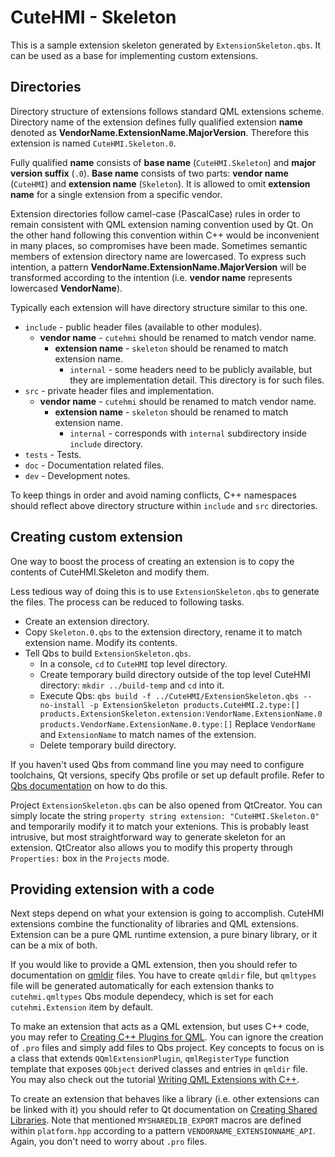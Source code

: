 # CuteHMI - Skeleton

This is a sample extension skeleton generated by `ExtensionSkeleton.qbs`. It can be used as a base for implementing custom
extensions.

## Directories

Directory structure of extensions follows standard QML extensions scheme. Directory name of the extension defines fully qualified
extension __name__ denoted as __VendorName.ExtensionName.MajorVersion__. Therefore this extension is named `CuteHMI.Skeleton.0`.

Fully qualified __name__ consists of __base name__ (`CuteHMI.Skeleton`) and __major version suffix__ (`.0`). __Base name__ consists
of two parts: __vendor name__ (`CuteHMI`) and __extension name__ (`Skeleton`). It is allowed to omit __extension name__ for a single
extension from a specific vendor.

Extension directories follow camel-case (PascalCase) rules in order to remain consistent with QML extension naming convention used
by Qt. On the other hand following this convention within C++ would be inconvenient in many places, so compromises have been made.
Sometimes semantic members of extension directory name are lowercased. To express such intention, a pattern
__VendorName.ExtensionName.MajorVersion__ will be transformed according to the intention (i.e. __vendor name__ represents lowercased
__VendorName__).

Typically each extension will have directory structure similar to this one.

- `include` - public header files (available to other modules).
    - __vendor name__ - `cutehmi` should be renamed to match vendor name.
        - __extension name__ - `skeleton` should be renamed to match extension name.
            - `internal` - some headers need to be publicly available, but they are implementation detail. This directory is for
            such files.
- `src` - private header files and implementation.
    - __vendor name__ - `cutehmi` should be renamed to match vendor name.
        - __extension name__ - `skeleton` should be renamed to match extension name.
            - `internal` - corresponds with `internal` subdirectory inside `include` directory.
- `tests` - Tests.
- `doc` - Documentation related files.
- `dev` - Development notes.

To keep things in order and avoid naming conflicts, C++ namespaces should reflect above directory structure within `include` and
`src` directories.

## Creating custom extension

One way to boost the process of creating an extension is to copy the contents of CuteHMI.Skeleton and modify them.

Less tedious way of doing this is to use `ExtensionSkeleton.qbs` to generate the files. The process can be reduced to following
tasks.
- Create an extension directory.
- Copy `Skeleton.0.qbs` to the extension directory, rename it to match extension name. Modify its contents.
- Tell Qbs to build `ExtensionSkeleton.qbs`.
    - In a console, `cd` to `CuteHMI` top level directory.
    - Create temporary build directory outside of the top level CuteHMI directory: `mkdir ../build-temp` and `cd` into it.
    - Execute Qbs: `qbs build -f ../CuteHMI/ExtensionSkeleton.qbs --no-install -p ExtensionSkeleton products.CuteHMI.2.type:[] products.ExtensionSkeleton.extension:VendorName.ExtensionName.0  products.VendorName.ExtensionName.0.type:[]`
    Replace `VendorName` and `ExtensionName` to match names of the extension.
    - Delete temporary build directory.

If you haven't used Qbs from command line you may need to configure toolchains, Qt versions, specify Qbs profile or set up default
profile. Refer to [Qbs documentation](https://doc.qt.io/qbs/qt-versions.html) on how to do this.

Project `ExtensionSkeleton.qbs` can be also opened from QtCreator. You can simply locate the string
`property string extension: "CuteHMI.Skeleton.0"` and temporarily modify it to match your extenions. This is probably least
intrusive, but most straightforward way to generate skeleton for an extension. QtCreator also allows you to modify this property
through `Properties:` box in the `Projects` mode.

## Providing extension with a code

Next steps depend on what your extension is going to accomplish. CuteHMI extensions combine the functionality of libraries and QML
extensions. Extension can be a pure QML runtime extension, a pure binary library, or it can be a mix of both.

If you would like to provide a QML extension, then you should refer to documentation on
[qmldir](https://doc.qt.io/qt-5/qtqml-modules-qmldir.html) files. You have to create `qmldir` file, but `qmltypes` file will be
generated automatically for each extension thanks to `cutehmi.qmltypes` Qbs module dependecy, which is set for each
`cutehmi.Extension` item by default.

To make an extension that acts as a QML extension, but uses C++ code, you may refer to
[Creating C++ Plugins for QML](https://doc.qt.io/qt-5/qtqml-modules-cppplugins.html). You can ignore the creation of `.pro` files
and simply add files to Qbs project. Key concepts to focus on is a class that extends `QQmlExtensionPlugin`, `qmlRegisterType`
function template that exposes `QObject` derived classes and entries in `qmldir` file. You may also check out the tutorial
[Writing QML Extensions with C++](https://doc.qt.io/qt-5/qtqml-tutorials-extending-qml-example.html).

To create an extension that behaves like a library (i.e. other extensions can be linked with it) you should refer to Qt
documentation on [Creating Shared Libraries](https://doc.qt.io/qt-5/sharedlibrary.html). Note that mentioned `MYSHAREDLIB_EXPORT`
macros are defined within `platform.hpp` according to a pattern `VENDORNAME_EXTENSIONNAME_API`. Again, you don't need to worry about
`.pro` files.
